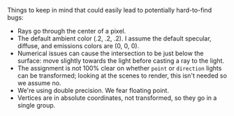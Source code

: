 Things to keep in mind that could easily lead to potentially hard-to-find bugs:
- Rays go through the center of a pixel.
- The default ambient color (.2, .2, .2). I assume the default specular, diffuse, and emissions colors are (0, 0, 0).
- Numerical issues can cause the intersection to be just below the surface: move slightly towards the light before casting a ray to the light.
- The assignment is not 100% clear on whether `point` or `direction` lights can be transformed; looking at the scenes to render, this isn't needed so we assume no.
- We're using double precision. We fear floating point.
- Vertices are in absolute coordinates, not transformed, so they go in a single group.
